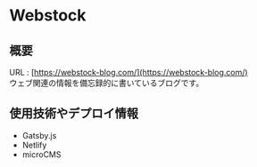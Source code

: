 # Webstock

## 概要

URL : [https://webstock-blog.com/](https://webstock-blog.com/)  
ウェブ関連の情報を備忘録的に書いているブログです。

## 使用技術やデプロイ情報

- Gatsby.js
- Netlify
- microCMS
